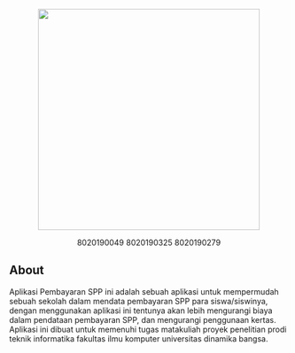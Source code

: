 <p align="center"><a href="https://unama.ac.id" target="_blank"><img src="https://1.bp.blogspot.com/-hsCK6CkTq18/X7O-InfiBqI/AAAAAAAAKXs/zp6il-kdFK0jclMR53PvMV2H3iTd7GJ-gCLcBGAsYHQ/s0/Unama.png" width="400"></a></p>

<p align="center">
8020190049
8020190325
8020190279
</p>

## About 
Aplikasi Pembayaran SPP ini adalah sebuah aplikasi untuk mempermudah sebuah sekolah dalam mendata pembayaran SPP para siswa/siswinya, dengan menggunakan aplikasi ini tentunya akan lebih mengurangi biaya dalam pendataan pembayaran SPP, dan mengurangi penggunaan kertas. Aplikasi ini dibuat untuk memenuhi tugas matakuliah proyek penelitian prodi teknik informatika fakultas ilmu komputer universitas dinamika bangsa.


